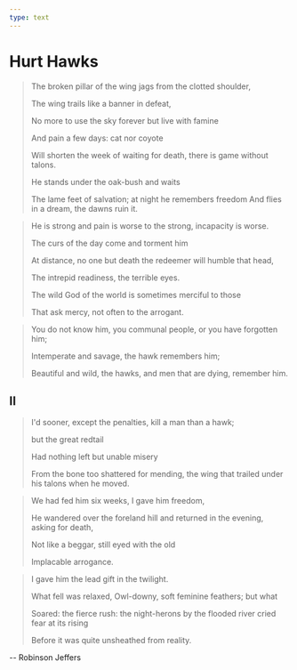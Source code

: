 ```yaml
---
type: text
---
```

# Hurt Hawks

>  The broken pillar of the wing jags from the clotted shoulder,
>
>  The wing trails like a banner in defeat,
>  
>  No more to use the sky forever but live with famine
>
>  And pain a few days: cat nor coyote
>
>  Will shorten the week of waiting for death, there is game without talons.
>  
> He stands under the oak-bush and waits
>
> The lame feet of salvation; at night he remembers freedom
> And flies in a dream, the dawns ruin it.

> He is strong and pain is worse to the strong, incapacity is worse.
>
> The curs of the day come and torment him
>
> At distance, no one but death the redeemer will humble that head,
>  
> The intrepid readiness, the terrible eyes.
>
> The wild God of the world is sometimes merciful to those
>
> That ask mercy, not often to the arrogant.

> You do not know him, you communal people, or you have forgotten him;
>
> Intemperate and savage, the hawk remembers him;
>
> Beautiful and wild, the hawks, and men that are dying, remember him.
 
## II
 
> I'd sooner, except the penalties, kill a man than a hawk;
>
> but the great redtail
>
> Had nothing left but unable misery
>
> From the bone too shattered for mending, the wing that trailed under his talons when he moved.

> We had fed him six weeks, I gave him freedom,
>
> He wandered over the foreland hill and returned in the evening, asking for death,
>
> Not like a beggar, still eyed with the old
>
> Implacable arrogance.

> I gave him the lead gift in the twilight.
>
> What fell was relaxed, Owl-downy, soft feminine feathers; but what
>
> Soared: the fierce rush: the night-herons by the flooded river cried fear at its rising
>
> Before it was quite unsheathed from reality.

-- Robinson Jeffers
